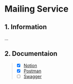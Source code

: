 # Mailing Service

## 1. Information
...

## 2. Documentaion
> - [x] [Notion](https://www.notion.so/Mailing-Service-26068813017d481c9318781e0ef115e0)
> - [X] [Postman](https://documenter.getpostman.com/view/9957120/TzmBBtEc)
> - [ ] [Swagger]()
